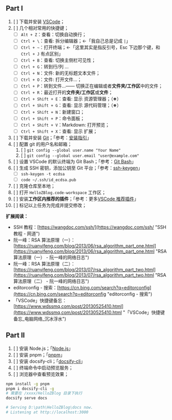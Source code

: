 <!-- 创建日期：2023-10-23 -->

## Part I

1. [ ] 下载并安装 [VSCode](https://code.visualstudio.com/ "VSCode")；
2. [ ] 几个相对常用的快捷键；
   - [ ] `Alt + Z`：查看：切换自动换行；
   - [ ] `Ctrl + \`：查看: 拆分编辑器；←「我自己总是记成 `|`」
   - [ ] `Ctrl + ~`：打开终端；←「这里其实是指反引号，Esc 下边那个键，和 `Ctrl + J` 有点区别」
   - [ ] `Ctrl + B`：查看: 切换主侧栏可见性；
   - [ ] `Ctrl + G`：转到行/列 ...
   - [ ] `Ctrl + N`：文件: 新的无标题文本文件；
   - [ ] `Ctrl + O`：文件: 打开文件...；
   - [ ] `Ctrl + P`：转到文件...—— 切换正在编辑或者**文件夹/工作区**中的文件；
   - [ ] `Ctrl + R`：最近打开的**文件夹/工作区**或**文件**；
   - [ ] `Ctrl + Shift + E`：查看: 显示 资源管理器；（**※**）
   - [ ] `Ctrl + Shift + G`：查看: 显示 源代码管理；（**※**）
   - [ ] `Ctrl + Shift + N`：新建窗口；
   - [ ] `Ctrl + Shift + P`：命令面板；
   - [ ] `Ctrl + Shift + V`：Markdown: 打开预览；
   - [ ] `Ctrl + Shift + X`：查看: 显示 扩展；
3. [ ] 下载并安装 [Git](https://git-scm.com/ "Git")；「参考：[安装指引](https://www.wdssmq.com/post/20140804123.html "安装指引")」
4. [ ] 配置 git 的用户名和邮箱；
   1. [ ] `git config --global user.name "Your Name"`
   2. [ ] `git config --global user.email "user@example.com"`
5. [ ] 设置 VSCode 的默认终端为 Git Bash；「参考：[Git Bash](https://www.wdssmq.com/post/20120915760.html "Git Bash")」
6. [ ] 生成 SSH 密钥，添加公钥至 Git 平台；「参考：[ssh-keygen](https://www.wdssmq.com/post/20201216004.html "ssh-keygen")」
   - [ ] `ssh-keygen -t ecdsa`
   - [ ] `code ~/.ssh/id_ecdsa.pub`
7. [ ] 克隆仓库至本地；
8. [ ] 打开 `HelloZBlog.code-workspace` 工作区；
9. [ ] 安装**工作区内推荐的插件**；「参考：更多[VSCode 推荐插件](book-tips/2022-07?id=vscode-设置推荐插件 "VSCode 推荐插件")」
10. [ ] 标记以上任务为完成并提交修改；


<!-- 将下一个查找匹配项添加到选择 -->
<!-- 默认快捷键盘：Ctrl + D -->

**扩展阅读：**

- SSH 教程：[https://wangdoc.com/ssh/](https://wangdoc.com/ssh/ "SSH 教程 - 网道")
- 阮一峰：RSA 算法原理（一）：[https://ruanyifeng.com/blog/2013/06/rsa_algorithm_part_one.html](https://ruanyifeng.com/blog/2013/06/rsa_algorithm_part_one.html "RSA 算法原理（一） - 阮一峰的网络日志")
- 阮一峰：RSA 算法原理（二）：[https://ruanyifeng.com/blog/2013/07/rsa_algorithm_part_two.html](https://ruanyifeng.com/blog/2013/07/rsa_algorithm_part_two.html "RSA 算法原理（二） - 阮一峰的网络日志")
- editorconfig - 搜索：[https://cn.bing.com/search?q=editorconfig](https://cn.bing.com/search?q=editorconfig "editorconfig - 搜索")
- 「VSCode」快捷键备忘：[https://www.wdssmq.com/post/20130525410.html](https://www.wdssmq.com/post/20130525410.html "「VSCode」快捷键备忘\_电脑网络\_沉冰浮水")

## Part II

1. [ ] 安装 Node.js；「[Node.js](https://nodejs.org/en "Node.js")」
2. [ ] 安装 pnpm；「[pnpm](https://pnpm.io/zh "pnpm")」
3. [ ] 安装 docsify-cli；「[docsify-cli](https://docsify.js.org/#/zh-cn/quickstart "docsify-cli")」
4. [ ] 终端命令中启动预览服务；
5. [ ] 浏览器中查看预览效果；

```bash
npm install -g pnpm
pnpm i docsify-cli -g
# 需要在 /xxxx/HelloZBlog 目录下执行
docsify serve docs

# Serving D:\path\HelloZBlog\docs now.
# Listening at http://localhost:3000

```

